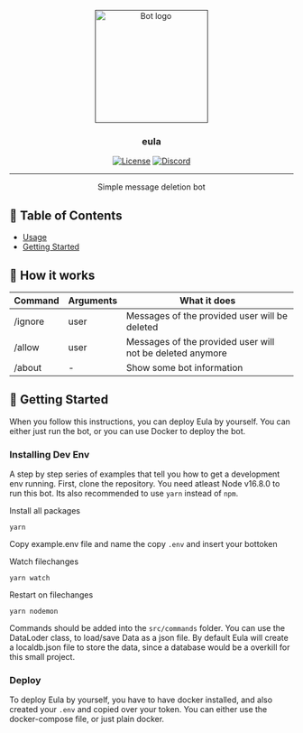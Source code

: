 <p align="center">
  <a href="" rel="noopener">
 <img width=200px height=200px src="https://cdn.discordapp.com/avatars/880880243873832990/f05e95557baeb877e082360979f3319d.webp?size=512" alt="Bot logo"></a>
</p>

<h3 align="center">eula</h3>

<div align="center">

[![License](https://img.shields.io/badge/license-MIT-blue.svg)](/LICENSE)
[![Discord](https://img.shields.io/discord/774996035423567913?label=discord)](https://discord.gg/Zmtr88WBBx)


</div>

---

<p align="center"> Simple message deletion bot
    <br> 
</p>

## 📝 Table of Contents
- [Usage](#usage)
- [Getting Started](#getting_started)


## 💭 How it works <a name = "working"></a>

| Command  | Arguments | What it does |
| ------------- | ------------- | ------------- |
| /ignore  | user  | Messages of the provided user will be deleted  |
| /allow  | user  | Messages of the provided user will not be deleted anymore  |
| /about  | -  | Show some bot information  |


## 🏁 Getting Started <a name = "getting_started"></a>

When you follow this instructions, you can deploy Eula by yourself. You can either just run the bot, or you can use Docker to deploy the bot.

### Installing Dev Env

A step by step series of examples that tell you how to get a development env running.
First, clone the repository. You need atleast Node v16.8.0 to run this bot. Its also recommended to use `yarn` instead of `npm`.

Install all packages
```
yarn
```

Copy example.env file and name the copy `.env` and insert your bottoken

Watch filechanges
```
yarn watch
```
Restart on filechanges
```
yarn nodemon
```

Commands should be added into the `src/commands` folder. You can use the DataLoder class, to load/save Data as a json file. By default Eula will create a localdb.json file to store the data, since a database would be a overkill for this small project.

### Deploy
To deploy Eula by yourself, you have to have docker installed, and also created your `.env` and copied over your token. You can either use the docker-compose file, or just plain docker.